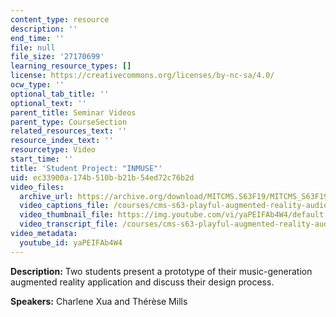 ```yaml
---
content_type: resource
description: ''
end_time: ''
file: null
file_size: '27170699'
learning_resource_types: []
license: https://creativecommons.org/licenses/by-nc-sa/4.0/
ocw_type: ''
optional_tab_title: ''
optional_text: ''
parent_title: Seminar Videos
parent_type: CourseSection
related_resources_text: ''
resource_index_text: ''
resourcetype: Video
start_time: ''
title: 'Student Project: "INMUSE"'
uid: ec33900a-174b-510b-b21b-54ed72c76b2d
video_files:
  archive_url: https://archive.org/download/MITCMS.S63F19/MITCMS_S63F19_INMUSE_300k.mp4
  video_captions_file: /courses/cms-s63-playful-augmented-reality-audio-design-exploration-fall-2019/d82f2cf737575da397925f9cc2b33160_yaPEIFAb4W4.vtt
  video_thumbnail_file: https://img.youtube.com/vi/yaPEIFAb4W4/default.jpg
  video_transcript_file: /courses/cms-s63-playful-augmented-reality-audio-design-exploration-fall-2019/7278b4e183d9cf6de4e5afbbdcbb25cb_yaPEIFAb4W4.pdf
video_metadata:
  youtube_id: yaPEIFAb4W4
---
```


**Description:** Two students present a prototype of their music-generation augmented reality application and discuss their design process.

**Speakers:** Charlene Xua and Thérèse Mills

